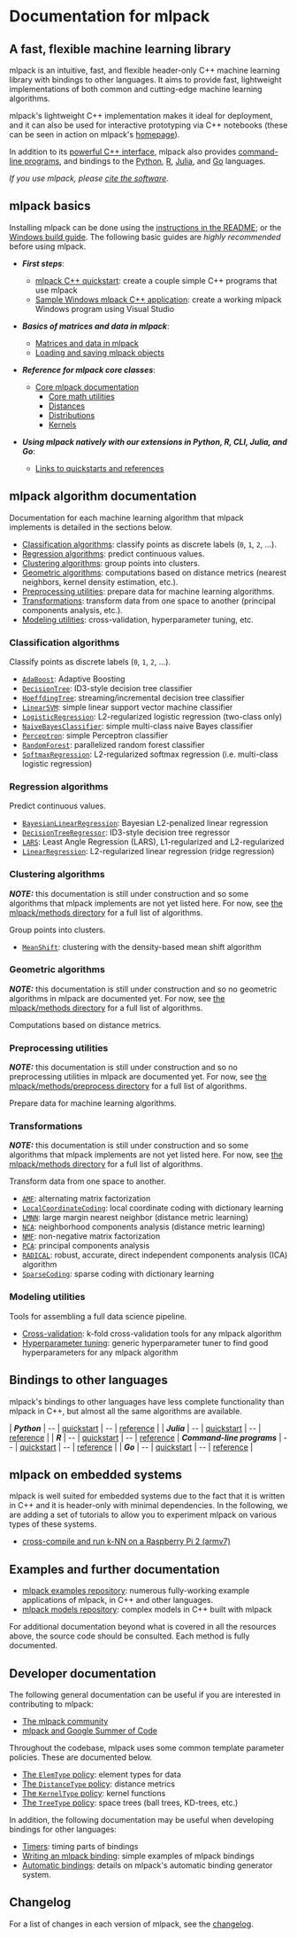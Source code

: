 # Documentation for mlpack

<!--
This file contains the landing page for mlpack documentation.  Note that if you
change any section headers, or add any new algorithms, the sidebar in
sidebar.html will need to be manually modified!
-->

## A fast, flexible machine learning library

mlpack is an intuitive, fast, and flexible header-only C++ machine learning
library with bindings to other languages.  It aims to provide fast, lightweight
implementations of both common and cutting-edge machine learning algorithms.

mlpack's lightweight C++ implementation makes it ideal for deployment, and it
can also be used for interactive prototyping via C++ notebooks (these can be
seen in action on mlpack's [homepage](https://www.mlpack.org/)).

In addition to its [powerful C++ interface](quickstart/cpp.md), mlpack also
provides [command-line programs](quickstart/cli.md), and bindings to the
[Python](quickstart/python.md), [R](quickstart/r.md),
[Julia](quickstart/julia.md), and [Go](quickstart/go.md) languages.

_If you use mlpack, please [cite the software](citation.md)._

## mlpack basics

Installing mlpack can be done using the
[instructions in the README](README.md#3-installing-and-using-mlpack-in-c);
or the [Windows build guide](user/build_windows.md).
The following basic guides are *highly recommended* before using mlpack.

 * ***First steps***:
   - [mlpack C++ quickstart](quickstart/cpp.md): create a couple simple C++
     programs that use mlpack
   - [Sample Windows mlpack C++ application](user/sample_ml_app.md): create a
     working mlpack Windows program using Visual Studio

 * ***Basics of matrices and data in mlpack***:
   - [Matrices and data in mlpack](user/matrices.md)
   - [Loading and saving mlpack objects](user/load_save.md)

 * ***Reference for mlpack core classes***:
   - [Core mlpack documentation](user/core.md)
     * [Core math utilities](user/core/math.md)
     * [Distances](user/core/distances.md)
     * [Distributions](user/core/distributions.md)
     * [Kernels](user/core/kernels.md)

 * ***Using mlpack natively with our extensions in Python, R, CLI, Julia, and Go***:
   - [Links to quickstarts and references](#bindings-to-other-languages)

## mlpack algorithm documentation

Documentation for each machine learning algorithm that mlpack implements is
detailed in the sections below.

 * [Classification algorithms](#classification-algorithms): classify points as
   discrete labels (`0`, `1`, `2`, ...).
 * [Regression algorithms](#regression-algorithms): predict continuous values.
 * [Clustering algorithms](#clustering-algorithms): group points into clusters.
 * [Geometric algorithms](#geometric-algorithms): computations based on distance
   metrics (nearest neighbors, kernel density estimation, etc.).
 * [Preprocessing utilities](#preprocessing-utilities): prepare data for machine
   learning algorithms.
 * [Transformations](#transformations): transform data from one space to
   another (principal components analysis, etc.).
 * [Modeling utilities](#modeling-utilities): cross-validation, hyperparameter
   tuning, etc.

### Classification algorithms

Classify points as discrete labels (`0`, `1`, `2`, ...).

 * [`AdaBoost`](user/methods/adaboost.md): Adaptive Boosting
 * [`DecisionTree`](user/methods/decision_tree.md): ID3-style decision tree
   classifier
 * [`HoeffdingTree`](user/methods/hoeffding_tree.md): streaming/incremental
   decision tree classifier
 * [`LinearSVM`](user/methods/linear_svm.md): simple linear support vector
   machine classifier
 * [`LogisticRegression`](user/methods/logistic_regression.md): L2-regularized
   logistic regression (two-class only)
 * [`NaiveBayesClassifier`](user/methods/naive_bayes_classifier.md): simple
   multi-class naive Bayes classifier
 * [`Perceptron`](user/methods/perceptron.md): simple Perceptron classifier
 * [`RandomForest`](user/methods/random_forest.md): parallelized random forest
   classifier
 * [`SoftmaxRegression`](user/methods/softmax_regression.md): L2-regularized
   softmax regression (i.e. multi-class logistic regression)

### Regression algorithms

Predict continuous values.

 * [`BayesianLinearRegression`](user/methods/bayesian_linear_regression.md):
   Bayesian L2-penalized linear regression
 * [`DecisionTreeRegressor`](user/methods/decision_tree_regressor.md): ID3-style
   decision tree regressor
 * [`LARS`](user/methods/lars.md): Least Angle Regression (LARS), L1-regularized
   and L2-regularized
 * [`LinearRegression`](user/methods/linear_regression.md): L2-regularized
   linear regression (ridge regression)

### Clustering algorithms

***NOTE:*** this documentation is still under construction and so some
algorithms that mlpack implements are not yet listed here.  For now, see
[the mlpack/methods directory](https://github.com/mlpack/mlpack/tree/master/src/mlpack/methods)
for a full list of algorithms.

Group points into clusters.

 * [`MeanShift`](user/methods/mean_shift.md): clustering with the density-based
   mean shift algorithm

### Geometric algorithms

***NOTE:*** this documentation is still under construction and so no geometric
algorithms in mlpack are documented yet.  For now, see
[the mlpack/methods directory](https://github.com/mlpack/mlpack/tree/master/src/mlpack/methods)
for a full list of algorithms.

Computations based on distance metrics.

<!-- TODO: add some -->

### Preprocessing utilities

***NOTE:*** this documentation is still under construction and so no
preprocessing utilities in mlpack are documented yet.  For now, see
[the mlpack/methods/preprocess directory](https://github.com/mlpack/mlpack/tree/master/src/mlpack/methods)
for a full list of algorithms.

Prepare data for machine learning algorithms.

<!-- TODO: add some -->

### Transformations

***NOTE:*** this documentation is still under construction and so some
algorithms that mlpack implements are not yet listed here.  For now, see
[the mlpack/methods directory](https://github.com/mlpack/mlpack/tree/master/src/mlpack/methods)
for a full list of algorithms.

Transform data from one space to another.

 * [`AMF`](user/methods/amf.md): alternating matrix factorization
 * [`LocalCoordinateCoding`](user/methods/local_coordinate_coding.md): local
   coordinate coding with dictionary learning
 * [`LMNN`](user/methods/lmnn.md): large margin nearest neighbor (distance
   metric learning)
 * [`NCA`](user/methods/nca.md): neighborhood components analysis (distance
   metric learning)
 * [`NMF`](user/methods/nmf.md): non-negative matrix factorization
 * [`PCA`](user/methods/pca.md): principal components analysis
 * [`RADICAL`](user/methods/radical.md): robust, accurate, direct independent
   components analysis (ICA) algorithm
 * [`SparseCoding`](user/methods/sparse_coding.md): sparse coding with
   dictionary learning

### Modeling utilities

Tools for assembling a full data science pipeline.

 * [Cross-validation](user/cv.md): k-fold cross-validation tools for any mlpack
   algorithm
 * [Hyperparameter tuning](user/hpt.md): generic hyperparameter tuner to find
   good hyperparameters for any mlpack algorithm

## Bindings to other languages

mlpack's bindings to other languages have less complete functionality than
mlpack in C++, but almost all the same algorithms are available.

| ***Python*** | -- | [quickstart](quickstart/python.md) | -- | [reference](user/bindings/python.md) |
| ***Julia*** | -- | [quickstart](quickstart/julia.md) | -- | [reference](user/bindings/julia.md) |
| ***R*** | -- | [quickstart](quickstart/r.md) | -- | [reference](user/bindings/r.md)
| ***Command-line programs*** | -- | [quickstart](quickstart/cli.md) | -- | [reference](user/bindings/cli.md) |
| ***Go*** | -- | [quickstart](quickstart/go.md) | -- | [reference](user/bindings/go.md) |

## mlpack on embedded systems

mlpack is well suited for embedded systems due to the fact that it is written
in C++ and it is header-only with minimal dependencies. In the following, we are
adding a set of tutorials to allow you to experiment mlpack on various types of
these systems.

* [cross-compile and run k-NN on a Raspberry Pi 2 (armv7)](embedded/crosscompile_armv7.md)

## Examples and further documentation

 * [mlpack examples repository](https://github.com/mlpack/examples/): numerous
   fully-working example applications of mlpack, in C++ and other languages.
 * [mlpack models repository](https://github.com/mlpack/models/): complex models
   in C++ built with mlpack

For additional documentation beyond what is covered in all the resources above,
the source code should be consulted.  Each method is fully documented.

## Developer documentation

The following general documentation can be useful if you are interested in
contributing to mlpack:

 * [The mlpack community](developer/community.md)
 * [mlpack and Google Summer of Code](developer/gsoc.md)

Throughout the codebase, mlpack uses some common template parameter policies.
These are documented below.

 * [The `ElemType` policy](developer/elemtype.md): element types for data
 * [The `DistanceType` policy](developer/distances.md): distance metrics
 * [The `KernelType` policy](developer/kernels.md): kernel functions
 * [The `TreeType` policy](developer/trees.md): space trees (ball trees,
   KD-trees, etc.)

In addition, the following documentation may be useful when developing bindings
for other languages:

 * [Timers](developer/timer.md): timing parts of bindings
 * [Writing an mlpack binding](developer/iodoc.md): simple examples of mlpack
   bindings
 * [Automatic bindings](developer/bindings.md): details on mlpack's automatic
   binding generator system.

## Changelog

For a list of changes in each version of mlpack, see the
[changelog](HISTORY.md).
